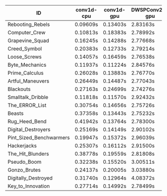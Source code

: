 |ID|conv1d-cpu|conv1d-gpu|DWSPConv2D-gpu|gemm-gpu|avg|
|-|-|-|-|-|-|
|Rebooting_Rebels|0.09609s|0.13403s|2.83163s|1.66503s|1.18170s|
|Computer_Crew|0.10813s|0.18383s|2.78992s|1.65961s|1.18537s|
|Grapevine_Squad|0.16245s|0.14288s|2.77668s|1.68617s|1.19204s|
|Creed_Symbol|0.20383s|0.12733s|2.79214s|1.67180s|1.19877s|
|Loose_Screws|0.14057s|0.16459s|2.76538s|1.72990s|1.20011s|
|Byte_Mechanics|0.11937s|0.11224s|2.84576s|1.74424s|1.20540s|
|Prime_Calculus|0.26028s|0.13883s|2.76770s|1.65561s|1.20560s|
|Artful_Maneuvers|0.26449s|0.14487s|2.77043s|1.65990s|1.20992s|
|Blackouts|0.27163s|0.24699s|2.74276s|1.65091s|1.22807s|
|Smalltalk_Dribble|0.11818s|0.11570s|2.92432s|1.77333s|1.23288s|
|The_ERROR_List|0.30754s|0.14656s|2.75726s|1.86365s|1.26875s|
|Beasts|0.37358s|0.13443s|2.75232s|1.84343s|1.27594s|
|Rug_Heed_Bend|0.41942s|0.13764s|2.78300s|1.80404s|1.28603s|
|Digital_Destroyers|0.25169s|0.14149s|2.90102s|1.85161s|1.28645s|
|Pint_Sized_Benchwarmers|0.19947s|0.15372s|2.96039s|1.85692s|1.29263s|
|Hackerjacks|0.25307s|0.16112s|2.91500s|1.85669s|1.29647s|
|The_Hit_Blunders|0.38778s|0.19559s|2.81808s|1.86522s|1.31667s|
|Pseudo_Boom|0.32238s|0.15520s|3.00511s|1.88378s|1.34162s|
|Gonzo_Brutes|0.24137s|0.20005s|3.03880s|1.88856s|1.34219s|
|Digitally_Destroyed|0.31740s|0.12964s|4.08372s|2.52392s|1.76367s|
|Key_to_Innovation|0.27714s|0.14992s|2.78499s|infs|infs|
